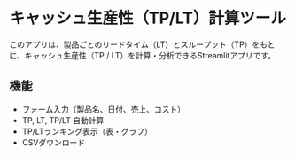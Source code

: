 # キャッシュ生産性（TP/LT）計算ツール

このアプリは、製品ごとのリードタイム（LT）とスループット（TP）をもとに、キャッシュ生産性（TP / LT）を計算・分析できるStreamlitアプリです。

## 機能
- フォーム入力（製品名、日付、売上、コスト）
- TP, LT, TP/LT 自動計算
- TP/LTランキング表示（表・グラフ）
- CSVダウンロード
